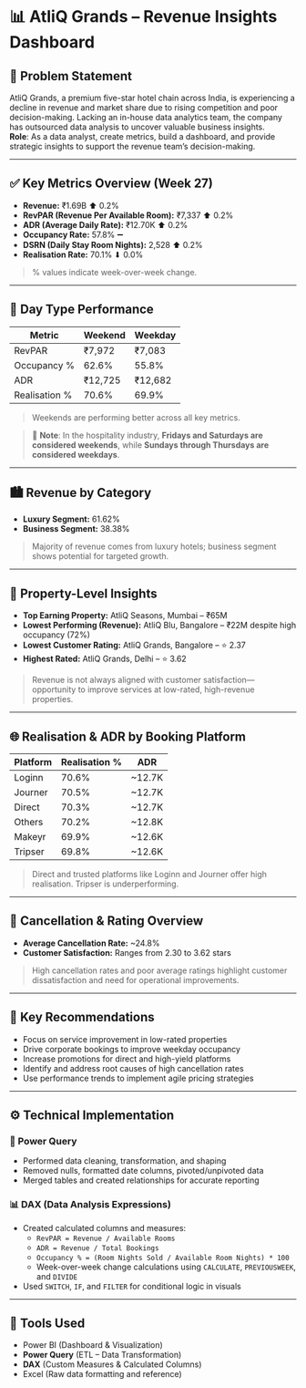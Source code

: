 # 📊 AtliQ Grands – Revenue Insights Dashboard

## 🧩 Problem Statement  
AtliQ Grands, a premium five-star hotel chain across India, is experiencing a decline in revenue and market share due to rising competition and poor decision-making. Lacking an in-house data analytics team, the company has outsourced data analysis to uncover valuable business insights.  
**Role**: As a data analyst, create metrics, build a dashboard, and provide strategic insights to support the revenue team’s decision-making.

---

## ✅ Key Metrics Overview (Week 27)

- **Revenue:** ₹1.69B ⬆ 0.2%
- **RevPAR (Revenue Per Available Room):** ₹7,337 ⬆ 0.2%
- **ADR (Average Daily Rate):** ₹12.70K ⬆ 0.2%
- **Occupancy Rate:** 57.8% ➖
- **DSRN (Daily Stay Room Nights):** 2,528 ⬆ 0.2%
- **Realisation Rate:** 70.1% ⬇ 0.0%

> % values indicate week-over-week change.

---

## 📅 Day Type Performance

| Metric        | Weekend   | Weekday   |
|---------------|-----------|-----------|
| RevPAR        | ₹7,972    | ₹7,083    |
| Occupancy %   | 62.6%     | 55.8%     |
| ADR           | ₹12,725   | ₹12,682   |
| Realisation % | 70.6%     | 69.9%     |

> Weekends are performing better across all key metrics.

> 📝 **Note**: In the hospitality industry, **Fridays and Saturdays are considered weekends**, while **Sundays through Thursdays are considered weekdays**.


---

## 🏙️ Revenue by Category

- **Luxury Segment:** 61.62%
- **Business Segment:** 38.38%

> Majority of revenue comes from luxury hotels; business segment shows potential for targeted growth.

---

## 🏨 Property-Level Insights

- **Top Earning Property:** AtliQ Seasons, Mumbai – ₹65M
- **Lowest Performing (Revenue):** AtliQ Blu, Bangalore – ₹22M despite high occupancy (72%)
- **Lowest Customer Rating:** AtliQ Grands, Bangalore – ⭐ 2.37
- **Highest Rated:** AtliQ Grands, Delhi – ⭐ 3.62

> Revenue is not always aligned with customer satisfaction—opportunity to improve services at low-rated, high-revenue properties.

---

## 🌐 Realisation & ADR by Booking Platform

| Platform     | Realisation % | ADR     |
|--------------|----------------|---------|
| Loginn       | 70.6%          | ~12.7K  |
| Journer      | 70.5%          | ~12.7K  |
| Direct       | 70.3%          | ~12.7K  |
| Others       | 70.2%          | ~12.8K  |
| Makeyr       | 69.9%          | ~12.6K  |
| Tripser      | 69.8%          | ~12.6K  |

> Direct and trusted platforms like Loginn and Journer offer high realisation. Tripser is underperforming.

---

## 🚨 Cancellation & Rating Overview

- **Average Cancellation Rate:** ~24.8%
- **Customer Satisfaction:** Ranges from 2.30 to 3.62 stars

> High cancellation rates and poor average ratings highlight customer dissatisfaction and need for operational improvements.

---

## 🧠 Key Recommendations

- Focus on service improvement in low-rated properties
- Drive corporate bookings to improve weekday occupancy
- Increase promotions for direct and high-yield platforms
- Identify and address root causes of high cancellation rates
- Use performance trends to implement agile pricing strategies

---

## ⚙️ Technical Implementation

### 🔎 Power Query
- Performed data cleaning, transformation, and shaping
- Removed nulls, formatted date columns, pivoted/unpivoted data
- Merged tables and created relationships for accurate reporting

### 📊 DAX (Data Analysis Expressions)
- Created calculated columns and measures:
  - `RevPAR = Revenue / Available Rooms`
  - `ADR = Revenue / Total Bookings`
  - `Occupancy % = (Room Nights Sold / Available Room Nights) * 100`
  - Week-over-week change calculations using `CALCULATE`, `PREVIOUSWEEK`, and `DIVIDE`
- Used `SWITCH`, `IF`, and `FILTER` for conditional logic in visuals

---

## 📂 Tools Used

- Power BI (Dashboard & Visualization)
- **Power Query** (ETL – Data Transformation)
- **DAX** (Custom Measures & Calculated Columns)
- Excel (Raw data formatting and reference)
